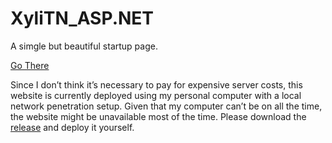 # XyliTN_ASP.NET

A simgle but beautiful startup page.

[Go There](http://nffgnc.natappfree.cc/)

Since I don’t think it’s necessary to pay for expensive server costs, this website is currently deployed using my personal computer with a local network penetration setup. Given that my computer can’t be on all the time, the website might be unavailable most of the time. Please download the [release](https://github.com/xyliteee/XyliTN_ASP.NET/releases) and deploy it yourself.
